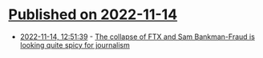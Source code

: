 # [Published on 2022-11-14](index.md)

* [2022-11-14, 12:51:39](https://news.ycombinator.com/item?id=33593234) - [The collapse of FTX and Sam Bankman-Fraud is looking quite spicy for journalism](https://twitter.com/hautepop/status/1591477455210283010)
